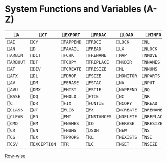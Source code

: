 # System Functions and Variables (A-Z)

| `⎕A` | `⎕CT` | `⎕EXPORT` | `⎕FRDAC` | `⎕LOAD` | `⎕NINFO` | `⎕NTIE` | `⎕S` | `⎕SVQ` | `⎕TS` |
| --- | --- | --- | --- | --- | --- | --- | --- | --- | ---  |
| `⎕AI` | `⎕CY` | `⎕FAPPEND` | `⎕FRDCI` | `⎕LOCK` | `⎕NL` | `⎕NULL` | `⎕SAVE` | `⎕SVR` | `⎕TSYNC` |
| `⎕AN` | `⎕D` | `⎕FAVAIL` | `⎕FREAD` | `⎕LX` | `⎕NLOCK` | `⎕NUNTIE` | `⎕SD` | `⎕SVS` | `⎕UCS` |
| `⎕ARBIN` | `⎕DCT` | `⎕FCHK` | `⎕FRENAME` | `⎕MAP` | `⎕NMOVE` | `⎕NXLATE` | `⎕SE` | `⎕TALLOC` | `⎕USING` |
| `⎕ARBOUT` | `⎕DF` | `⎕FCOPY` | `⎕FREPLACE` | `⎕MKDIR` | `⎕NNAMES` | `⎕OFF` | `⎕SH` | `⎕TC` | `⎕VFI` |
| `⎕AT` | `⎕DIV` | `⎕FCREATE` | `⎕FRESIZE` | `⎕ML` | `⎕NNUMS` | `⎕OPT` | `⎕SHADOW` | `⎕TCNUMS` | `⎕VR` |
| `⎕ATX` | `⎕DL` | `⎕FDROP` | `⎕FSIZE` | `⎕MONITOR` | `⎕NPARTS` | `⎕OR` | `⎕SI` | `⎕TGET` | `⎕WA` |
| `⎕AV` | `⎕DM` | `⎕FERASE` | `⎕FSTAC` | `⎕NA` | `⎕NPUT` | `⎕PATH` | `⎕SIGNAL` | `⎕THIS` | `⎕WC` |
| `⎕AVU` | `⎕DMX` | `⎕FHIST` | `⎕FSTIE` | `⎕NAPPEND` | `⎕NQ` | `⎕PFKEY` | `⎕SIZE` | `⎕TID` | `⎕WG` |
| `⎕BASE` | `⎕DQ` | `⎕FHOLD` | `⎕FTIE` | `⎕NC` | `⎕NR` | `⎕PP` | `⎕SM` | `⎕TKILL` | `⎕WN` |
| `⎕C` | `⎕DR` | `⎕FIX` | `⎕FUNTIE` | `⎕NCOPY` | `⎕NREAD` | `⎕PROFILE` | `⎕SR` | `⎕TNAME` | `⎕WS` |
| `⎕CLASS` | `⎕DT` | `⎕FLIB` | `⎕FX` | `⎕NCREATE` | `⎕NRENAME` | `⎕PW` | `⎕SRC` | `⎕TNUMS` | `⎕WSID` |
| `⎕CLEAR` | `⎕ED` | `⎕FMT` | `⎕INSTANCES` | `⎕NDELETE` | `⎕NREPLACE` | `⎕R` | `⎕STACK` | `⎕TPOOL` | `⎕WX` |
| `⎕CMD` | `⎕EM` | `⎕FNAMES` | `⎕IO` | `⎕NERASE` | `⎕NRESIZE` | `⎕REFS` | `⎕STATE` | `⎕TPUT` | `⎕XML` |
| `⎕CR` | `⎕EN` | `⎕FNUMS` | `⎕JSON` | `⎕NEW` | `⎕NS` | `⎕RL` | `⎕STOP` | `⎕TRACE` | `⎕XSI` |
| `⎕CS` | `⎕EX` | `⎕FPROPS` | `⎕KL` | `⎕NEXISTS` | `⎕NSI` | `⎕RSI` | `⎕SVC` | `⎕TRAP` | `⎕XT` |
| `⎕CSV` | `⎕EXCEPTION` | `⎕FR` | `⎕LC` | `⎕NGET` | `⎕NSIZE` | `⎕RTL` | `⎕SVO` | `⎕TREQ` | `⎕Á` |

[Row-wise](System%20Functions%20and%20Variables%20RowWise.htm)
